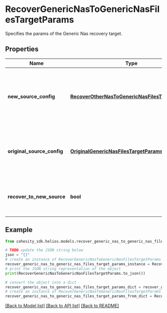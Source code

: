 # RecoverGenericNasToGenericNasFilesTargetParams

Specifies the params of the Generic Nas recovery target.

## Properties

Name | Type | Description | Notes
------------ | ------------- | ------------- | -------------
**new_source_config** | [**RecoverOtherNasToGenericNasFilesTargetParams**](RecoverOtherNasToGenericNasFilesTargetParams.md) | Specifies the new destination Source configuration parameters where the files will be recovered. This is mandatory if recoverToNewSource is set to true. | [optional] 
**original_source_config** | [**OriginalGenericNasFilesTargetParams**](OriginalGenericNasFilesTargetParams.md) | Specifies the Source configuration if files are being recovered to original Source. If not specified, all the configuration parameters will be retained. | [optional] 
**recover_to_new_source** | **bool** | Specifies the parameter whether the recovery should be performed to a new or the original Generic Nas target. | 

## Example

```python
from cohesity_sdk.helios.models.recover_generic_nas_to_generic_nas_files_target_params import RecoverGenericNasToGenericNasFilesTargetParams

# TODO update the JSON string below
json = "{}"
# create an instance of RecoverGenericNasToGenericNasFilesTargetParams from a JSON string
recover_generic_nas_to_generic_nas_files_target_params_instance = RecoverGenericNasToGenericNasFilesTargetParams.from_json(json)
# print the JSON string representation of the object
print(RecoverGenericNasToGenericNasFilesTargetParams.to_json())

# convert the object into a dict
recover_generic_nas_to_generic_nas_files_target_params_dict = recover_generic_nas_to_generic_nas_files_target_params_instance.to_dict()
# create an instance of RecoverGenericNasToGenericNasFilesTargetParams from a dict
recover_generic_nas_to_generic_nas_files_target_params_from_dict = RecoverGenericNasToGenericNasFilesTargetParams.from_dict(recover_generic_nas_to_generic_nas_files_target_params_dict)
```
[[Back to Model list]](../README.md#documentation-for-models) [[Back to API list]](../README.md#documentation-for-api-endpoints) [[Back to README]](../README.md)



